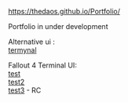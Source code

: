 https://thedaos.github.io/Portfolio/

Portfolio in under development

Alternative ui :   
[termynal](https://thedaos.github.io/Portfolio/termynal_test/)

Fallout 4 Terminal UI:   
[test](https://thedaos.github.io/Portfolio/F4/test/)   
[test2](https://thedaos.github.io/Portfolio/F4/test2/)  
[test3](https://thedaos.github.io/Portfolio/F4/test3/) - RC